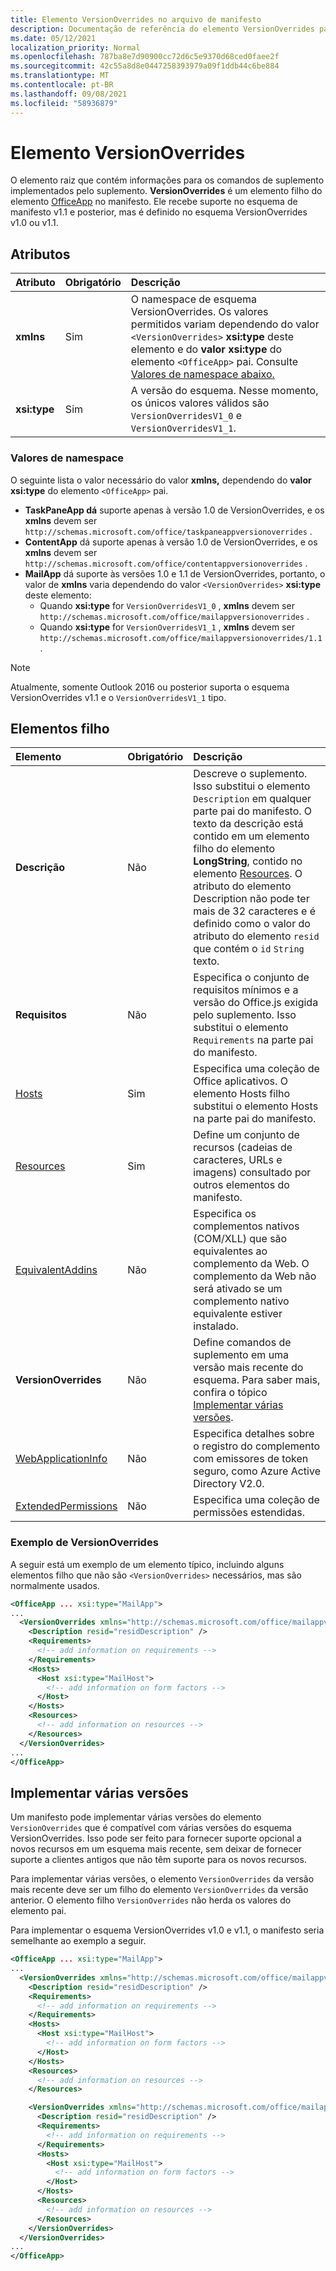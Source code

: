 ```yaml
---
title: Elemento VersionOverrides no arquivo de manifesto
description: Documentação de referência do elemento VersionOverrides para Office arquivos XML (manifesto de complementos).
ms.date: 05/12/2021
localization_priority: Normal
ms.openlocfilehash: 787ba8e7d90900cc72d6c5e9370d68ced0faee2f
ms.sourcegitcommit: 42c55a8d8e0447258393979a09f1ddb44c6be884
ms.translationtype: MT
ms.contentlocale: pt-BR
ms.lasthandoff: 09/08/2021
ms.locfileid: "58936879"
---
```

# <a name="versionoverrides-element"></a>Elemento VersionOverrides

O elemento raiz que contém informações para os comandos de suplemento implementados pelo suplemento. **VersionOverrides** é um elemento filho do elemento [OfficeApp](officeapp.md) no manifesto. Ele recebe suporte no esquema de manifesto v1.1 e posterior, mas é definido no esquema VersionOverrides v1.0 ou v1.1.

## <a name="attributes"></a>Atributos

|  Atributo  |  Obrigatório  |  Descrição  |
|:-----|:-----|:-----|
|  **xmlns**       |  Sim  |  O namespace de esquema VersionOverrides. Os valores permitidos variam dependendo do valor `<VersionOverrides>` **xsi:type** deste elemento e do **valor xsi:type** do elemento `<OfficeApp>` pai. Consulte [Valores de namespace abaixo.](#namespace-values)|
|  **xsi:type**  |  Sim  | A versão do esquema. Nesse momento, os únicos valores válidos são `VersionOverridesV1_0` e `VersionOverridesV1_1`. |

### <a name="namespace-values"></a>Valores de namespace

O seguinte lista o valor necessário do valor **xmlns,** dependendo do **valor xsi:type** do elemento `<OfficeApp>` pai.

- **TaskPaneApp dá** suporte apenas à versão 1.0 de VersionOverrides, e os **xmlns** devem ser `http://schemas.microsoft.com/office/taskpaneappversionoverrides` .
- **ContentApp** dá suporte apenas à versão 1.0 de VersionOverrides, e os **xmlns** devem ser `http://schemas.microsoft.com/office/contentappversionoverrides` .
- **MailApp** dá suporte às versões 1.0 e 1.1 de VersionOverrides, portanto, o valor de **xmlns** varia dependendo do valor `<VersionOverrides>` **xsi:type** deste elemento:
    - Quando **xsi:type** for `VersionOverridesV1_0` , **xmlns** devem ser `http://schemas.microsoft.com/office/mailappversionoverrides` .
    - Quando **xsi:type** for `VersionOverridesV1_1` , **xmlns** devem ser `http://schemas.microsoft.com/office/mailappversionoverrides/1.1` .

> [!NOTE]
> Atualmente, somente Outlook 2016 ou posterior suporta o esquema VersionOverrides v1.1 e o `VersionOverridesV1_1` tipo.

## <a name="child-elements"></a>Elementos filho

|  Elemento |  Obrigatório  |  Descrição  |
|:-----|:-----|:-----|
|  **Descrição**    |  Não   |  Descreve o suplemento. Isso substitui o elemento `Description` em qualquer parte pai do manifesto. O texto da descrição está contido em um elemento filho do elemento **LongString**, contido no elemento [Resources](resources.md). O atributo do elemento Description não pode ter mais de 32 caracteres e é definido como o valor do atributo do elemento `resid` que contém o  `id` `String` texto.|
|  **Requisitos**  |  Não   |  Especifica o conjunto de requisitos mínimos e a versão do Office.js exigida pelo suplemento. Isso substitui o elemento `Requirements` na parte pai do manifesto.|
|  [Hosts](hosts.md)                |  Sim  |  Especifica uma coleção de Office aplicativos. O elemento Hosts filho substitui o elemento Hosts na parte pai do manifesto.  |
|  [Resources](resources.md)    |  Sim  | Define um conjunto de recursos (cadeias de caracteres, URLs e imagens) consultado por outros elementos do manifesto.|
|  [EquivalentAddins](equivalentaddins.md)    |  Não  | Especifica os complementos nativos (COM/XLL) que são equivalentes ao complemento da Web. O complemento da Web não será ativado se um complemento nativo equivalente estiver instalado.|
|  **VersionOverrides**    |  Não  | Define comandos de suplemento em uma versão mais recente do esquema. Para saber mais, confira o tópico [Implementar várias versões](#implementing-multiple-versions). |
|  [WebApplicationInfo](webapplicationinfo.md)    |  Não  | Especifica detalhes sobre o registro do complemento com emissores de token seguro, como Azure Active Directory V2.0. |
|  [ExtendedPermissions](extendedpermissions.md) |  Não  |  Especifica uma coleção de permissões estendidas. |

### <a name="versionoverrides-example"></a>Exemplo de VersionOverrides

A seguir está um exemplo de um elemento típico, incluindo alguns elementos filho que não são `<VersionOverrides>` necessários, mas são normalmente usados.

```xml
<OfficeApp ... xsi:type="MailApp">
...
  <VersionOverrides xmlns="http://schemas.microsoft.com/office/mailappversionoverrides" xsi:type="VersionOverridesV1_0">
    <Description resid="residDescription" />
    <Requirements>
      <!-- add information on requirements -->
    </Requirements>
    <Hosts>
      <Host xsi:type="MailHost">
        <!-- add information on form factors -->
      </Host>
    </Hosts>
    <Resources>
      <!-- add information on resources -->
    </Resources>
  </VersionOverrides>
...
</OfficeApp>
```

## <a name="implementing-multiple-versions"></a>Implementar várias versões

Um manifesto pode implementar várias versões do elemento `VersionOverrides` que é compatível com várias versões do esquema VersionOverrides. Isso pode ser feito para fornecer suporte opcional a novos recursos em um esquema mais recente, sem deixar de fornecer suporte a clientes antigos que não têm suporte para os novos recursos.

Para implementar várias versões, o elemento `VersionOverrides` da versão mais recente deve ser um filho do elemento `VersionOverrides` da versão anterior. O elemento filho `VersionOverrides` não herda os valores do elemento pai.

Para implementar o esquema VersionOverrides v1.0 e v1.1, o manifesto seria semelhante ao exemplo a seguir.

```xml
<OfficeApp ... xsi:type="MailApp">
...
  <VersionOverrides xmlns="http://schemas.microsoft.com/office/mailappversionoverrides" xsi:type="VersionOverridesV1_0">
    <Description resid="residDescription" />
    <Requirements>
      <!-- add information on requirements -->
    </Requirements>
    <Hosts>
      <Host xsi:type="MailHost">
        <!-- add information on form factors -->
      </Host>
    </Hosts>
    <Resources>
      <!-- add information on resources -->
    </Resources>

    <VersionOverrides xmlns="http://schemas.microsoft.com/office/mailappversionoverrides/1.1" xsi:type="VersionOverridesV1_1">
      <Description resid="residDescription" />
      <Requirements>
        <!-- add information on requirements -->
      </Requirements>
      <Hosts>
        <Host xsi:type="MailHost">
          <!-- add information on form factors -->
        </Host>
      </Hosts>
      <Resources>
        <!-- add information on resources -->
      </Resources>
    </VersionOverrides>  
  </VersionOverrides>
...
</OfficeApp>
```
